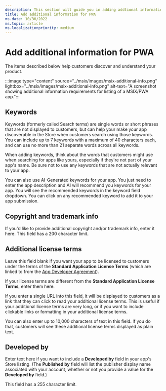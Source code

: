```yaml
---
description: This section will guide you in adding addtional information like seacrh terms, copyright info to your PWA app's store listing.
title: Add additional information for PWA
ms.date: 10/30/2022
ms.topic: article
ms.localizationpriority: medium
---
```


# Add additional information for PWA

The items described below help customers discover and understand your product.

:::image type="content" source="../msix/images/msix-additional-info.png" lightbox="../msix/images/msix-additional-info.png" alt-text="A screenshot showing additional information requirements for listing of a MSIX/PWA app.":::

## Keywords

Keywords (formerly called Search terms) are single words or short phrases that are not displayed to customers, but can help your make your app discoverable in the Store when customers search using those keywords. You can include up to 7 keywords with a maximum of 40 characters each, and can use no more than 21 separate words across all keywords.

When adding keywords, think about the words that customers might use when searching for apps like yours, especially if they're not part of your app's name. Be sure not to use any keywords that are not actually relevant to your app.

You can also use AI-Generated keywords for your app. You just need to enter the app description and AI will recommend you keywords for your app. You will see the recommended keywords in the keyword field dropdown. You can click on any recommended keyword to add it to your app submission.

## Copyright and trademark info

If you'd like to provide additional copyright and/or trademark info, enter it here. This field has a 200 character limit.

## Additional license terms

Leave this field blank if you want your app to be licensed to customers under the terms of the **Standard Application License Terms** (which are linked to from the [App Developer Agreement](https://go.microsoft.com/fwlink/?linkid=528905)).

If your license terms are different from the **Standard Application License Terms**, enter them here.

If you enter a single URL into this field, it will be displayed to customers as a link that they can click to read your additional license terms. This is useful if your additional license terms are very long, or if you want to include clickable links or formatting in your additional license terms.

You can also enter up to 10,000 characters of text in this field. If you do that, customers will see these additional license terms displayed as plain text.

## Developed by

Enter text here if you want to include a **Developed by** field in your app's Store listing. (The **Published by** field will list the publisher display name associated with your account, whether or not you provide a value for the **Developed by** field.)

This field has a 255 character limit.

